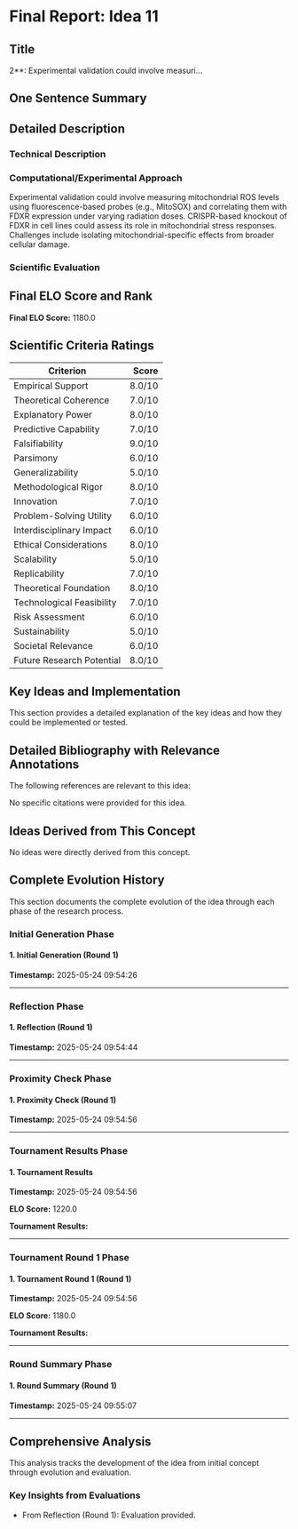# Final Report: Idea 11

## Title

2**: Experimental validation could involve measuri...

## One Sentence Summary



## Detailed Description

### Technical Description



### Computational/Experimental Approach

Experimental validation could involve measuring mitochondrial ROS levels using fluorescence-based probes (e.g., MitoSOX) and correlating them with FDXR expression under varying radiation doses. CRISPR-based knockout of FDXR in cell lines could assess its role in mitochondrial stress responses. Challenges include isolating mitochondrial-specific effects from broader cellular damage.

### Scientific Evaluation




## Final ELO Score and Rank

**Final ELO Score:** 1180.0

## Scientific Criteria Ratings

| Criterion | Score |
|---|---:|
| Empirical Support | 8.0/10 |
| Theoretical Coherence | 7.0/10 |
| Explanatory Power | 8.0/10 |
| Predictive Capability | 7.0/10 |
| Falsifiability | 9.0/10 |
| Parsimony | 6.0/10 |
| Generalizability | 5.0/10 |
| Methodological Rigor | 8.0/10 |
| Innovation | 7.0/10 |
| Problem-Solving Utility | 6.0/10 |
| Interdisciplinary Impact | 6.0/10 |
| Ethical Considerations | 8.0/10 |
| Scalability | 5.0/10 |
| Replicability | 7.0/10 |
| Theoretical Foundation | 8.0/10 |
| Technological Feasibility | 7.0/10 |
| Risk Assessment | 6.0/10 |
| Sustainability | 5.0/10 |
| Societal Relevance | 6.0/10 |
| Future Research Potential | 8.0/10 |

## Key Ideas and Implementation

This section provides a detailed explanation of the key ideas and how they could be implemented or tested.


## Detailed Bibliography with Relevance Annotations

The following references are relevant to this idea:

No specific citations were provided for this idea.


## Ideas Derived from This Concept

No ideas were directly derived from this concept.

## Complete Evolution History

This section documents the complete evolution of the idea through each phase of the research process.

### Initial Generation Phase

#### 1. Initial Generation (Round 1)
**Timestamp:** 2025-05-24 09:54:26



---

### Reflection Phase

#### 1. Reflection (Round 1)
**Timestamp:** 2025-05-24 09:54:44



---

### Proximity Check Phase

#### 1. Proximity Check (Round 1)
**Timestamp:** 2025-05-24 09:54:56



---

### Tournament Results Phase

#### 1. Tournament Results
**Timestamp:** 2025-05-24 09:54:56

**ELO Score:** 1220.0

**Tournament Results:**



---

### Tournament Round 1 Phase

#### 1. Tournament Round 1 (Round 1)
**Timestamp:** 2025-05-24 09:54:56

**ELO Score:** 1180.0

**Tournament Results:**



---

### Round Summary Phase

#### 1. Round Summary (Round 1)
**Timestamp:** 2025-05-24 09:55:07



---

## Comprehensive Analysis

This analysis tracks the development of the idea from initial concept through evolution and evaluation.

### Key Insights from Evaluations

- From Reflection (Round 1): Evaluation provided.
